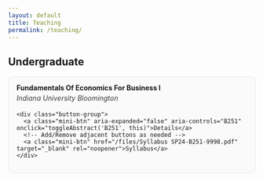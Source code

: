 ```yaml
---
layout: default
title: Teaching
permalink: /teaching/
---
```


<h2>Undergraduate</h2>

<div class="pub-card">
  <div class="pub-header">
    <span class="pub-title"><strong>Fundamentals Of Economics For Business I</strong></span>
    <div class="publication-info">Indiana University Bloomington</div>

    <div class="button-group">
      <a class="mini-btn" aria-expanded="false" aria-controls="B251" onclick="toggleAbstract('B251', this)">Details</a>
      <!-- Add/Remove adjacent buttons as needed -->
      <a class="mini-btn" href="/files/Syllabus SP24-B251-9998.pdf" target="_blank" rel="noopener">Syllabus</a>
    </div>
  </div>

  <div id="B251" class="abstract-container" hidden>
    <p> Fall 2023; Spring 2024; Fall 2024; Spring 2025; Fall 2025.</p>
    <!-- Optional short description; edit or remove -->
    <p>The first course in a two-course sequence that introduces business students to essential economic concepts. Examines the economic notions of cost and gains from trade, determinants of economic growth, consumer and firm behavior in competitive and non-competitive environments, the effects of taxation, externalities, moral hazard, and adverse selection, and basic game theory.</p>
  </div>
</div>

<script>
function toggleAbstract(id, btn) {
  const el = document.getElementById(id);
  const isHidden = el.hasAttribute('hidden');
  if (isHidden) {
    el.removeAttribute('hidden');
    el.style.display = 'block';
    btn.setAttribute('aria-expanded', 'true');
    el.scrollIntoView({ behavior: "smooth", block: "nearest" });
  } else {
    el.setAttribute('hidden', '');
    el.style.display = 'none';
    btn.setAttribute('aria-expanded', 'false');
  }
}
</script>

<style>
/* --- Reuse the same style as the Research page --- */

/* Card/box container */
.pub-card{
  border: 1px solid #e5e7eb;
  border-radius: 10px;
  padding: 14px 16px;
  margin: 14px 0 18px;
  background: #fafafa;
}

/* Header area keeps buttons close to the text */
.pub-header{
  display: flex;
  flex-direction: column;
  gap: 4px;
}

/* Title & meta */
.pub-title{ text-decoration: none; }
.publication-info{
  font-style: italic;
  opacity: 0.85;
}

/* Tight inline button row directly under meta */
.button-group{
  display: flex;
  flex-wrap: wrap;
  gap: 6px;
  margin-top: 2px; /* keeps buttons very close to text */
}

/* Abstract/details toggle button */
.abstract-button{
  background: transparent;
  border: none;
  padding: 4px 8px;
  font-size: 14px;
  cursor: pointer;
  text-decoration: underline;
  color: #dc143c;
  line-height: 1.2;
}
.abstract-button:hover{ color:#0056b3; }

/* Extra small link-buttons that sit next to the toggle */
.mini-btn{
  display: inline-block;
  font-size: 12px;
  padding: 4px 10px;
  border-radius: 999px;
  border: 1px solid #ddd;
  text-decoration: none;
  line-height: 1.2;
}
.mini-btn:hover{ background:#f3f4f6; }

/* Details/abstract box inside the same card */
.abstract-container{
  border-top: 1px dashed #e5e7eb;
  margin-top: 10px;
  padding-top: 10px;
}
</style>
